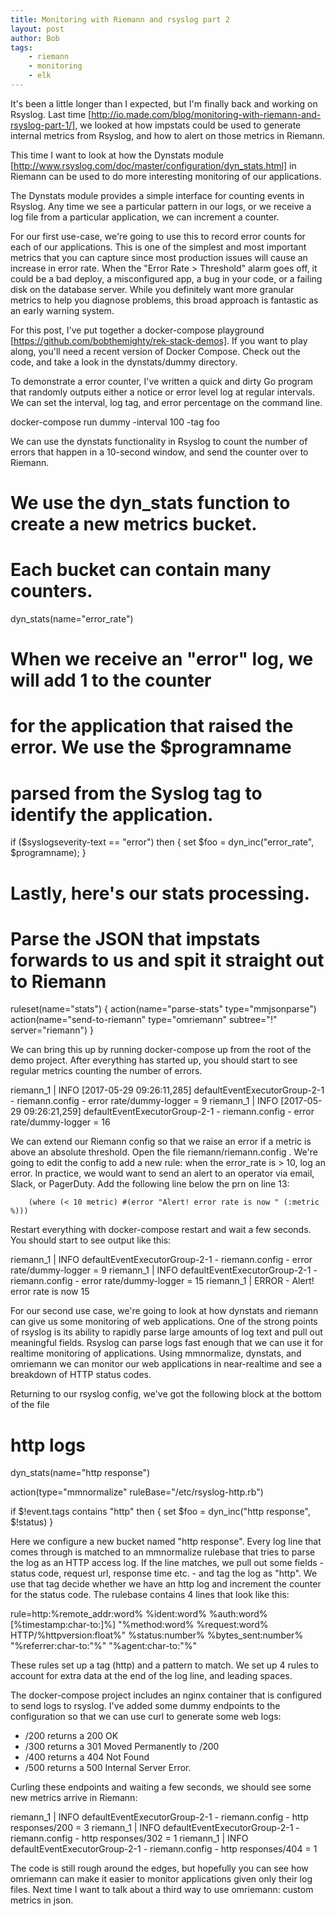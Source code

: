 ```yaml
---
title: Monitoring with Riemann and rsyslog part 2
layout: post
author: Bob
tags:
    - riemann
    - monitoring
    - elk
---
```


It's been a little longer than I expected, but I'm finally back and working on Rsyslog.
Last time [http://io.made.com/blog/monitoring-with-riemann-and-rsyslog-part-1/], we
looked at how impstats could be used to generate internal metrics from Rsyslog, and how
to alert on those metrics in Riemann.

This time I want to look at how the Dynstats module
[http://www.rsyslog.com/doc/master/configuration/dyn_stats.html] in Riemann can be used
to do more interesting monitoring of our applications.

The Dynstats module provides a simple interface for counting events in Rsyslog. Any time
we see a particular pattern in our logs, or we receive a log file from a particular
application, we can increment a counter.

For our first use-case, we're going to use this to record error counts for each of our
applications. This is one of the simplest and most important metrics that you can
capture since most production issues will cause an increase in error rate. When the
"Error Rate > Threshold" alarm goes off, it could be a bad deploy, a misconfigured app,
a bug in your code, or a failing disk on the database server. While you definitely want
more granular metrics to help you diagnose problems, this broad approach is fantastic as
an early warning system.

For this post, I've put together a docker-compose playground
[https://github.com/bobthemighty/rek-stack-demos]. If you want to play along, you'll
need a recent version of Docker Compose. Check out the code, and take a look in the
dynstats/dummy directory.

To demonstrate a error counter, I've written a quick and dirty Go program that randomly
outputs either a notice or error level log at regular intervals. We can set the
interval, log tag, and error percentage on the command line.

docker-compose run dummy -interval 100 -tag foo

We can use the dynstats functionality in Rsyslog to count the number of errors that
happen in a 10-second window, and send the counter over to Riemann.

# We use the dyn_stats function to create a new metrics bucket.

# Each bucket can contain many counters.

dyn_stats(name="error_rate")

# When we receive an "error" log, we will add 1 to the counter

# for the application that raised the error. We use the $programname

# parsed from the Syslog tag to identify the application.

if
($syslogseverity-text == "error") then { set $foo = dyn_inc("error_rate",
$programname);
}

# Lastly, here's our stats processing.

# Parse the JSON that impstats forwards to us and spit it straight out to Riemann

ruleset(name="stats") { action(name="parse-stats" type="mmjsonparse")
action(name="send-to-riemann" type="omriemann" subtree="!" server="riemann") }

We can bring this up by running docker-compose up from the root of the demo project.
After everything has started up, you should start to see regular metrics counting the
number of errors.

riemann_1 | INFO [2017-05-29 09:26:11,285] defaultEventExecutorGroup-2-1 -
riemann.config - error rate/dummy-logger = 9 riemann_1 | INFO [2017-05-29 09:26:21,259]
defaultEventExecutorGroup-2-1 - riemann.config - error rate/dummy-logger = 16

We can extend our Riemann config so that we raise an error if a metric is above an
absolute threshold. Open the file riemann/riemann.config . We're going to edit the
config to add a new rule: when the error_rate is > 10, log an error. In practice, we
would want to send an alert to an operator via email, Slack, or PagerDuty. Add the
following line below the prn on line 13:

        (where (< 10 metric) #(error "Alert! error rate is now " (:metric %)))

Restart everything with docker-compose restart and wait a few seconds. You should start
to see output like this:

riemann_1 | INFO defaultEventExecutorGroup-2-1 - riemann.config - error
rate/dummy-logger = 9 riemann_1 | INFO defaultEventExecutorGroup-2-1 - riemann.config -
error rate/dummy-logger = 15 riemann_1 | ERROR - Alert! error rate is now 15

For our second use case, we're going to look at how dynstats and riemann can give us
some monitoring of web applications. One of the strong points of rsyslog is its ability
to rapidly parse large amounts of log text and pull out meaningful fields. Rsyslog can
parse logs fast enough that we can use it for realtime monitoring of applications. Using
mmnormalize, dynstats, and omriemann we can monitor our web applications in
near-realtime and see a breakdown of HTTP status codes.

Returning to our rsyslog config, we've got the following block at the bottom of the file

# http logs

dyn_stats(name="http response")

action(type="mmnormalize" ruleBase="/etc/rsyslog-http.rb")

if $!event.tags contains "http" then { set $foo = dyn_inc("http response", $!status) }

Here we configure a new bucket named "http response". Every log line that comes through
is matched to an mmnormalize rulebase that tries to parse the log as an HTTP access log.
If the line matches, we pull out some fields - status code, request url, response time
etc. - and tag the log as "http". We use that tag decide whether we have an http log and
increment the counter for the status code. The rulebase contains 4 lines that look like
this:

rule=http:%remote_addr:word% %ident:word% %auth:word% [%timestamp:char-to:]%]
"%method:word% %request:word% HTTP/%httpversion:float%" %status:number%
%bytes_sent:number% "%referrer:char-to:"%" "%agent:char-to:"%"

These rules set up a tag (http) and a pattern to match. We set up 4 rules to account for
extra data at the end of the log line, and leading spaces.

The docker-compose project includes an nginx container that is configured to send logs
to rsyslog. I've added some dummy endpoints to the configuration so that we can use curl
to generate some web logs:

-   /200 returns a 200 OK
-   /300 returns a 301 Moved Permanently to /200
-   /400 returns a 404 Not Found
-   /500 returns a 500 Internal Server Error.

Curling these endpoints and waiting a few seconds, we should see some new metrics arrive
in Riemann:

riemann_1 | INFO defaultEventExecutorGroup-2-1 - riemann.config - http responses/200 = 3
riemann_1 | INFO defaultEventExecutorGroup-2-1 - riemann.config - http responses/302 = 1
riemann_1 | INFO defaultEventExecutorGroup-2-1 - riemann.config - http responses/404 = 1

The code is still rough around the edges, but hopefully you can see how omriemann can
make it easier to monitor applications given only their log files. Next time I want to
talk about a third way to use omriemann: custom metrics in json.
